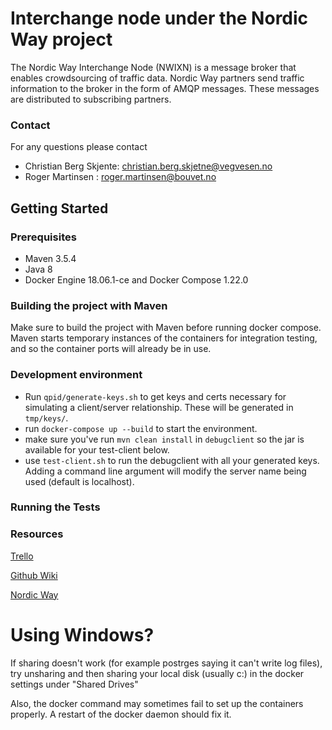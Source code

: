 Interchange node under the Nordic Way project
====

The Nordic Way Interchange Node (NWIXN) is a message broker that
enables crowdsourcing of traffic data. Nordic Way partners send traffic information
to the broker in the form of AMQP messages. These messages are distributed to subscribing partners.

### Contact
For any questions please contact
* Christian Berg Skjente: christian.berg.skjetne@vegvesen.no
* Roger Martinsen : roger.martinsen@bouvet.no

## Getting Started

### Prerequisites
* Maven 3.5.4
* Java 8
* Docker Engine 18.06.1-ce and Docker Compose 1.22.0

### Building the project with Maven
Make sure to build the project with Maven before running docker compose.
Maven starts temporary instances of the containers for integration
testing, and so the container ports will already be in use.

### Development environment
- Run `qpid/generate-keys.sh` to get keys and certs necessary for simulating a
  client/server relationship. These will be generated in `tmp/keys/`.
- run `docker-compose up --build` to start the environment.
- make sure you've run `mvn clean install` in `debugclient` so the jar is available for your test-client below.
- use `test-client.sh` to run the debugclient with all your generated keys.
  Adding a command line argument will modify the server name being used (default
  is localhost).

### Running the Tests


### Resources
[Trello](https://trello.com/b/MXlcCmye/interchange)

[Github Wiki](https://github.com/NordicWayInterchange/interchange/wiki)

[Nordic Way](http://vejdirektoratet.dk/EN/roadsector/Nordicway/Pages/Default.aspx)


# Using Windows?

If sharing doesn't work (for example postrges saying it can't write log files),
try unsharing and then sharing your local disk (usually c:) in the docker settings under "Shared Drives"

Also, the docker command may sometimes fail to set up the containers properly. A restart of the docker daemon should fix it.
